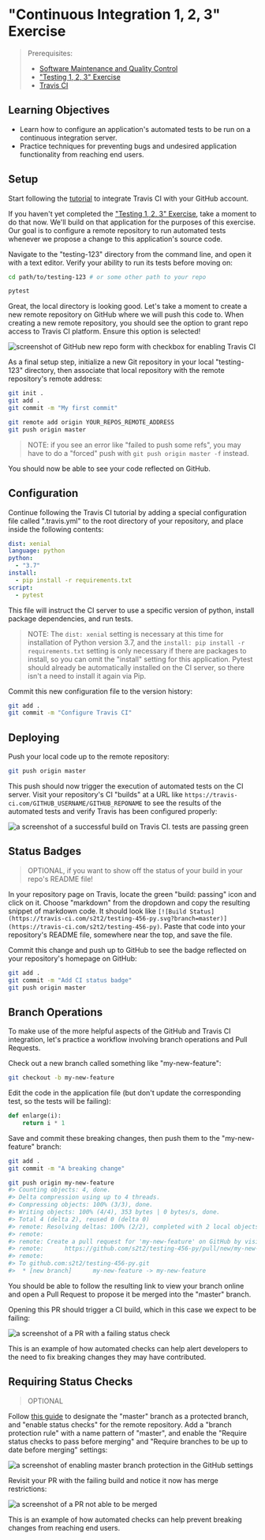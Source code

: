 # "Continuous Integration 1, 2, 3" Exercise

> Prerequisites:
>   + [Software Maintenance and Quality Control](/units/unit-8.md)
>   + ["Testing 1, 2, 3" Exercise](/exercises/testing-123/README.md)
>   + [Travis CI](/notes/devtools/travis-ci.md)

## Learning Objectives

  + Learn how to configure an application's automated tests to be run on a continuous integration server.
  + Practice techniques for preventing bugs and undesired application functionality from reaching end users.

## Setup

Start following the [tutorial](https://docs.travis-ci.com/user/tutorial/#to-get-started-with-travis-ci) to integrate Travis CI with your GitHub account.

If you haven't yet completed the ["Testing 1, 2, 3" Exercise](/exercises/testing-123/README.md), take a moment to do that now. We'll build on that application for the purposes of this exercise. Our goal is to configure a remote repository to run automated tests whenever we propose a change to this application's source code.

Navigate to the "testing-123" directory from the command line, and open it with a text editor. Verify your ability to run its tests before moving on:

```sh
cd path/to/testing-123 # or some other path to your repo

pytest
```

Great, the local directory is looking good. Let's take a moment to create a new remote repository on GitHub where we will push this code to. When creating a new remote repository, you should see the option to grant repo access to Travis CI platform. Ensure this option is selected!

![screenshot of GitHub new repo form with checkbox for enabling Travis CI](https://user-images.githubusercontent.com/1328807/55443080-55c9b200-557f-11e9-9b54-eb49b76747f5.png)

As a final setup step, initialize a new Git repository in your local "testing-123" directory, then associate that local repository with the remote repository's remote address:

```sh
git init .
git add .
git commit -m "My first commit"

git remote add origin YOUR_REPOS_REMOTE_ADDRESS
git push origin master
```

> NOTE: if you see an error like "failed to push some refs", you may have to do a "forced" push with `git push origin master -f` instead.

You should now be able to see your code reflected on GitHub.

## Configuration

Continue following the Travis CI tutorial by adding a special configuration file called ".travis.yml" to the root directory of your repository, and place inside the following contents:

```yml
dist: xenial
language: python
python:
  - "3.7"
install:
  - pip install -r requirements.txt
script:
  - pytest
```

This file will instruct the CI server to use a specific version of python, install package dependencies, and run tests.

> NOTE: The `dist: xenial` setting is necessary at this time for installation of Python version 3.7, and the `install: pip install -r requirements.txt` setting is only necessary if there are packages to install, so you can omit the "install" setting for this application. Pytest should already be automatically installed on the CI server, so there isn't a need to install it again via Pip.

Commit this new configuration file to the version history:

```sh
git add .
git commit -m "Configure Travis CI"
```

## Deploying

Push your local code up to the remote repository:

```sh
git push origin master
```

This push should now trigger the execution of automated tests on the CI server. Visit your repository's CI "builds" at a URL like `https://travis-ci.com/GITHUB_USERNAME/GITHUB_REPONAME` to see the results of the automated tests and verify Travis has been configured properly:

![a screenshot of a successful build on Travis CI. tests are passing green](https://user-images.githubusercontent.com/1328807/55444597-1bfbaa00-5585-11e9-8c5c-8cf66852fb9b.png)

## Status Badges

> OPTIONAL, if you want to show off the status of your build in your repo's README file!

In your repository page on Travis, locate the green "build: passing" icon and click on it. Choose "markdown" from the dropdown and copy the resulting snippet of markdown code. It should look like `[![Build Status](https://travis-ci.com/s2t2/testing-456-py.svg?branch=master)](https://travis-ci.com/s2t2/testing-456-py)`. Paste that code into your repository's README file, somewhere near the top, and save the file.

Commit this change and push up to GitHub to see the badge reflected on your repository's homepage on GitHub:

```sh
git add .
git commit -m "Add CI status badge"
git push origin master
```

## Branch Operations

To make use of the more helpful aspects of the GitHub and Travis CI integration, let's practice a workflow involving branch operations and Pull Requests.

Check out a new branch called something like "my-new-feature":

```sh
git checkout -b my-new-feature
```

Edit the code in the application file (but don't update the corresponding test, so the tests will be failing):

```py
def enlarge(i):
    return i * 1
```

Save and commit these breaking changes, then push them to the "my-new-feature" branch:

```sh
git add .
git commit -m "A breaking change"

git push origin my-new-feature
#> Counting objects: 4, done.
#> Delta compression using up to 4 threads.
#> Compressing objects: 100% (3/3), done.
#> Writing objects: 100% (4/4), 353 bytes | 0 bytes/s, done.
#> Total 4 (delta 2), reused 0 (delta 0)
#> remote: Resolving deltas: 100% (2/2), completed with 2 local objects.
#> remote:
#> remote: Create a pull request for 'my-new-feature' on GitHub by visiting:
#> remote:      https://github.com/s2t2/testing-456-py/pull/new/my-new-feature
#> remote:
#> To github.com:s2t2/testing-456-py.git
#>  * [new branch]      my-new-feature -> my-new-feature
```

You should be able to follow the resulting link to view your branch online and open a Pull Request to propose it be merged into the "master" branch.

Opening this PR should trigger a CI build, which in this case we expect to be failing:

![a screenshot of a PR with a failing status check](https://user-images.githubusercontent.com/1328807/55446336-3c2f6700-558d-11e9-95cd-fc4bd09930eb.png)

This is an example of how automated checks can help alert developers to the need to fix breaking changes they may have contributed.

## Requiring Status Checks

> OPTIONAL

Follow [this guide](https://help.github.com/en/articles/enabling-required-status-checks) to designate the "master" branch as a protected branch, and "enable status checks" for the remote repository. Add a "branch protection rule" with a name pattern of "master", and enable the "Require status checks to pass before merging" and "Require branches to be up to date before merging" settings:

![a screenshot of enabling master branch protection in the GitHub settings](https://user-images.githubusercontent.com/1328807/55444237-a5aa7800-5583-11e9-8c77-b025e07b5388.png)


Revisit your PR with the failing build and notice it now has merge restrictions:

![a screenshot of a PR not able to be merged](https://user-images.githubusercontent.com/1328807/55446341-3f2a5780-558d-11e9-8dd3-03180db5d2a0.png)

This is an example of how automated checks can help prevent breaking changes from reaching end users.

